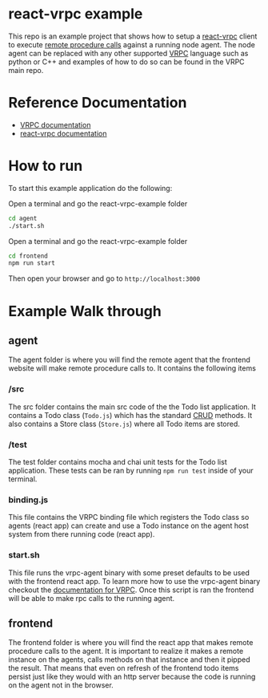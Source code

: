 # react-vrpc example
This repo is an example project that shows how to setup a
[react-vrpc](https://github.com/JacobTheEvans/react-vrpc) client to execute
[remote procedure calls](https://en.wikipedia.org/wiki/Remote_procedure_call)
against a running node agent. The node agent can be replaced with any other
supported [VRPC](https://github.com/bheisen/vrpc) language such as python or C++
and examples of how to do so can be found in the VRPC main repo.

# Reference Documentation
* [VRPC documentation]()
* [react-vrpc documentation]()


# How to run
To start this example application do the following:

Open a terminal and go the react-vrpc-example folder
```bash
cd agent
./start.sh
```

Open a terminal and go the react-vrpc-example folder
```bash
cd frontend
npm run start
```

Then open your browser and go to `http://localhost:3000`

# Example Walk through
## agent
The agent folder is where you will find the remote agent that the frontend
website will make remote procedure calls to. It contains the following items

### /src
The src folder contains the main src code of the the Todo list application. It
contains a Todo class (`Todo.js`) which has the standard
[CRUD](https://en.wikipedia.org/wiki/Create,_read,_update_and_delete) methods.
It also contains a Store class (`Store.js`) where all Todo items are stored.

### /test
The test folder contains mocha and chai unit tests for the Todo list
application. These tests can be ran by running `npm run test` inside of your
terminal.

### binding.js
This file contains the VRPC binding file which registers the Todo class so
agents (react app) can create and use a Todo instance on the agent
host system from there running code (react app).


### start.sh
This file runs the vrpc-agent binary with some preset defaults to be used with
the frontend react app. To learn more how to use the vrpc-agent binary checkout
the [documentation for VRPC](). Once this script is ran the frontend will be
able to make rpc calls to the running agent.

## frontend
The frontend folder is where you will find the react app that makes remote
procedure calls to the agent. It is important to realize it makes a remote
instance on the agents, calls methods on that instance and then it pipped the
result. That means that even on refresh of the frontend todo items persist just
like they would with an http server because the code is running on the agent
not in the browser.
